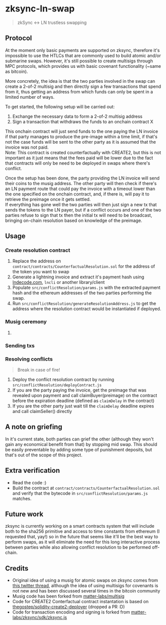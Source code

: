 # zksync-ln-swap
> zkSync <-> LN trustless swapping

## Protocol
At the moment only basic payments are supported on zksync, therefore it's impossible to use the HTLCs that are commonly used to build atomic and/or submarine swaps. However, it's still possible to create multisigs through MPC protocols, which provides us with basic covenant functionality (~same as bitcoin).

More concretely, the idea is that the two parties involved in the swap can create a 2-of-2 multisig and then directly sign a few transactions that spend from it, thus getting an address from which funds can only be spent in a limited number of ways.

To get started, the following setup will be carried out:
1. Exchange the necessary data to form a 2-of-2 multisig address
2. Sign a transaction that withdraws the funds to an onchain contract X

This onchain contract will just send funds to the one paying the LN invoice if that party manages to produce the pre-image within a time limit, if that's not the case funds will be sent to the other party as it is assumed that the invoice was not paid.  
Note: This contract is created counterfactually with CREATE2, but this is not important as it just means that the fees paid will be lower due to the fact that contracts will only be need to be deployed in swaps where there's conflict.

Once the setup has been done, the party providing the LN invoice will send their coins to the musig address. The other party will then check if there's an LN payment route that could pay the invoice with a timeout lower than the one specified on the onchain contract, and, if there is, will pay it to retrieve the preimage once it gets settled.  
If everything has gone well the two parties will then just sign a new tx that sends the tokens to the LN payer, but if a conflict occurs and one of the two parties refuse to sign that tx then the initial tx will need to be broadcast, bringing on-chain resolution based on knowledge of the preimage.

## Usage
### Create resolution contract
1. Replace the address on `contract/contracts/CounterfactualResolution.sol` for the address of the token you want to swap
2. Generate a lightning invoice and extract it's payment hash using [lndecode.com](https://lndecode.com/), `lncli` or another library/client
3. Populate `src/conflictResolution/params.js` with the extracted payment hash and the ethereum addresses of the two parties performing the swap.
4. Run `src/conflictResolution/generateResolutionAddress.js` to get the address where the resolution contract would be instantiated if deployed.

### Musig ceremony
1. 


### Sending txs


### Resolving conflicts
> Break in case of fire!
1. Deploy the conflict resolution contract by running `src/conflictResolution/deployContract.js`
2. If you are the party paying the invoice, get the preimage that was revealed upon payment and call claimBuyer(preimage) on the contract before the expiration deadline (defined as `claimDelay` in the contract)
3. If you are the other party just wait till the `claimDelay` deadline expires and call claimSeller() directly

## A note on griefing
In it's current state, both parties can grief the other (although they won't gain any economical benefit from that) by stopping mid swap. This should be easily preventable by adding some type of punishment deposits, but that's out of the scope of this project.

## Extra verification
- Read the code :)
- Build the contract at `contract/contracts/CounterfactualResolution.sol` and verify that the bytecode in `src/conflictResolution/params.js` matches.

## Future work
zksync is currently working on a smart contracts system that will include both to the sha256 primitive and access to time constants from ethereum (I requested that, yay!) so in the future that seems like it'll be the best way to perform swaps, as it will eliminate the need for this long interactive process between parties while also allowing conflict resolution to be performed off-chain.

## Credits
- Original idea of using a musig for atomic swaps on zksync comes from [this twitter thread](https://twitter.com/zksync/status/1311961510143496192), although the idea of using multisigs for covenants is not new and has been discussed several times in the bitcoin community
- Musig code has been forked from [matter-labs/multisig](https://github.com/matter-labs/multisig)
- Code for CREATE2 Conterfactual contract instantation is based on [thegostep/solidity-create2-deployer](https://github.com/thegostep/solidity-create2-deployer) (dropped a PR :D)
- Code for transaction encoding and signing is forked from [matter-labs/zksync/sdk/zksync.js](https://github.com/matter-labs/zksync/tree/master/sdk/zksync.js)